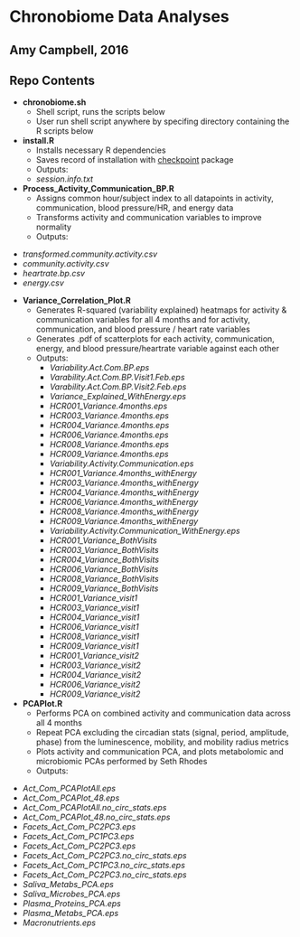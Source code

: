 Chronobiome Data Analyses
==============================================
**Amy Campbell, 2016**
---------------------------------------------------------------------------------
Repo Contents
---------------------------------------------------------------------------------
* **chronobiome.sh**
  - Shell script, runs the scripts below
  - User run shell script anywhere by specifing directory containing the R scripts below
* **install.R**
   - Installs necessary R dependencies
   - Saves record of installation with [checkpoint](https://cran.r-project.org/web/packages/checkpoint/index.html) package
   - Outputs:
  - *session.info.txt*
* **Process_Activity_Communication_BP.R** 
   - Assigns common hour/subject index to all datapoints in activity, communication, blood pressure/HR, and energy data
   - Transforms activity and communication variables to improve normality
   - Outputs:
 - *transformed.community.activity.csv*
 - *community.activity.csv* 
 - *heartrate.bp.csv*
 - *energy.csv*
* **Variance_Correlation_Plot.R**
  - Generates R-squared (variability explained) heatmaps for activity & communication variables for all 4 months and  for activity, communication, and blood pressure / heart rate variables
  - Generates .pdf of scatterplots for each activity, communication, energy, and blood pressure/heartrate variable
against each other 
  - Outputs:
    - *Variability.Act.Com.BP.eps*
    - *Varability.Act.Com.BP.Visit1.Feb.eps*
    - *Varability.Act.Com.BP.Visit2.Feb.eps*
    - *Variance_Explained_WithEnergy.eps*
    - *HCR001_Variance.4months.eps*
    - *HCR003_Variance.4months.eps*
    - *HCR004_Variance.4months.eps*
    - *HCR006_Variance.4months.eps*
    - *HCR008_Variance.4months.eps*
    - *HCR009_Variance.4months.eps*
    - *Variability.Activity.Communication.eps*
    - *HCR001_Variance.4months_withEnergy*
    - *HCR003_Variance.4months_withEnergy*
    - *HCR004_Variance.4months_withEnergy*
    - *HCR006_Variance.4months_withEnergy*
    - *HCR008_Variance.4months_withEnergy*
    - *HCR009_Variance.4months_withEnergy*
    - *Variability.Activity.Communication_WithEnergy.eps*
    - *HCR001_Variance_BothVisits*
    - *HCR003_Variance_BothVisits*
    - *HCR004_Variance_BothVisits*
    - *HCR006_Variance_BothVisits*
    - *HCR008_Variance_BothVisits*
    - *HCR009_Variance_BothVisits*
    - *HCR001_Variance_visit1*
    - *HCR003_Variance_visit1*
    - *HCR004_Variance_visit1*
    - *HCR006_Variance_visit1*
    - *HCR008_Variance_visit1*
    - *HCR009_Variance_visit1*
    - *HCR001_Variance_visit2*
    - *HCR003_Variance_visit2*
    - *HCR004_Variance_visit2*
    - *HCR006_Variance_visit2*
    - *HCR009_Variance_visit2*
* **PCAPlot.R**
   - Performs PCA on combined activity and communication data across all 4 months
   - Repeat PCA excluding the circadian stats (signal, period, amplitude, phase) from the luminescence, mobility, and mobility radius metrics
   - Plots activity and communication PCA, and plots metabolomic and microbiomic PCAs performed by Seth Rhodes
   - Outputs: 
 - *Act_Com_PCAPlotAll.eps*
 - *Act_Com_PCAPlot_48.eps*
 - *Act_Com_PCAPlotAll.no_circ_stats.eps*
 - *Act_Com_PCAPlot_48.no_circ_stats.eps*
 - *Facets_Act_Com_PC2PC3.eps*
 - *Facets_Act_Com_PC1PC3.eps*
 - *Facets_Act_Com_PC2PC3.eps*
 - *Facets_Act_Com_PC2PC3.no_circ_stats.eps*
 - *Facets_Act_Com_PC1PC3.no_circ_stats.eps*
 - *Facets_Act_Com_PC2PC3.no_circ_stats.eps*
 - *Saliva_Metabs_PCA.eps*
 - *Saliva_Microbes_PCA.eps*
 - *Plasma_Proteins_PCA.eps*
 - *Plasma_Metabs_PCA.eps*
 - *Macronutrients.eps*
 
